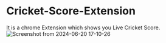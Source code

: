 # Cricket-Score-Extension
It is a chrome Extension which shows you Live Cricket Score.
![Screenshot from 2024-06-20 17-10-26](https://github.com/AkashParley/Cricket-Score-Extension/assets/109304070/4ede8118-e857-4a57-b567-e85028400870)

